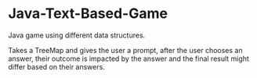 # Java-Text-Based-Game
Java game using different data structures.

Takes a TreeMap and gives the user a prompt, after the user chooses an answer, their outcome is impacted by the answer and the final result might differ based on their answers.
